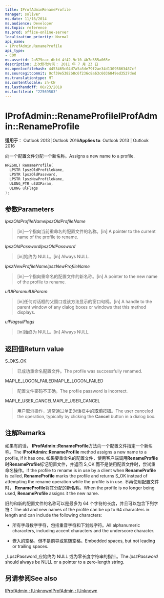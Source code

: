 ```yaml
---
title: IProfAdminRenameProfile
manager: soliver
ms.date: 11/16/2014
ms.audience: Developer
ms.topic: reference
ms.prod: office-online-server
localization_priority: Normal
api_name:
- IProfAdmin.RenameProfile
api_type:
- COM
ms.assetid: 2a575cac-dbfd-4f42-9c10-4b7e355a065e
description: 上次修改时间： 2011 年 7 月 23 日
ms.openlocfilehash: 4453465c04d7a5a3de79f2ae34d13095863487cf
ms.sourcegitcommit: 0cf39e5382b8c6f236c8a63c6036849ed3527ded
ms.translationtype: MT
ms.contentlocale: zh-CN
ms.lasthandoff: 08/23/2018
ms.locfileid: "22569503"
---
```

# <a name="iprofadminrenameprofile"></a><span data-ttu-id="be3cc-103">IProfAdmin::RenameProfile</span><span class="sxs-lookup"><span data-stu-id="be3cc-103">IProfAdmin::RenameProfile</span></span>

  
  
<span data-ttu-id="be3cc-104">**适用于**： Outlook 2013 |Outlook 2016</span><span class="sxs-lookup"><span data-stu-id="be3cc-104">**Applies to**: Outlook 2013 | Outlook 2016</span></span> 
  
<span data-ttu-id="be3cc-105">向一个配置文件分配一个新名称。</span><span class="sxs-lookup"><span data-stu-id="be3cc-105">Assigns a new name to a profile.</span></span>
  
```cpp
HRESULT RenameProfile(
  LPSTR lpszOldProfileName,
  LPSTR lpszOldPassword,
  LPSTR lpszNewProfileName,
  ULONG_PTR ulUIParam,
  ULONG ulFlags
);
```

## <a name="parameters"></a><span data-ttu-id="be3cc-106">参数</span><span class="sxs-lookup"><span data-stu-id="be3cc-106">Parameters</span></span>

 <span data-ttu-id="be3cc-107">_lpszOldProfileName_</span><span class="sxs-lookup"><span data-stu-id="be3cc-107">_lpszOldProfileName_</span></span>
  
> <span data-ttu-id="be3cc-108">[in]一个指向当前重命名的配置文件的名称。</span><span class="sxs-lookup"><span data-stu-id="be3cc-108">[in] A pointer to the current name of the profile to rename.</span></span>
    
 <span data-ttu-id="be3cc-109">_lpszOldPassword_</span><span class="sxs-lookup"><span data-stu-id="be3cc-109">_lpszOldPassword_</span></span>
  
> <span data-ttu-id="be3cc-110">[in]始终为 NULL。</span><span class="sxs-lookup"><span data-stu-id="be3cc-110">[in] Always NULL.</span></span>
    
 <span data-ttu-id="be3cc-111">_lpszNewProfileName_</span><span class="sxs-lookup"><span data-stu-id="be3cc-111">_lpszNewProfileName_</span></span>
  
> <span data-ttu-id="be3cc-112">[in]一个指向重命名的配置文件的新名称。</span><span class="sxs-lookup"><span data-stu-id="be3cc-112">[in] A pointer to the new name of the profile to rename.</span></span>
    
 <span data-ttu-id="be3cc-113">_ulUIParam_</span><span class="sxs-lookup"><span data-stu-id="be3cc-113">_ulUIParam_</span></span>
  
> <span data-ttu-id="be3cc-114">[in]任何对话框的父窗口或该方法显示的窗口句柄。</span><span class="sxs-lookup"><span data-stu-id="be3cc-114">[in] A handle to the parent window of any dialog boxes or windows that this method displays.</span></span> 
    
 <span data-ttu-id="be3cc-115">_ulFlags_</span><span class="sxs-lookup"><span data-stu-id="be3cc-115">_ulFlags_</span></span>
  
> <span data-ttu-id="be3cc-116">[in]始终为 NULL。</span><span class="sxs-lookup"><span data-stu-id="be3cc-116">[in] Always NULL.</span></span>
    
## <a name="return-value"></a><span data-ttu-id="be3cc-117">返回值</span><span class="sxs-lookup"><span data-stu-id="be3cc-117">Return value</span></span>

<span data-ttu-id="be3cc-118">S_OK</span><span class="sxs-lookup"><span data-stu-id="be3cc-118">S_OK</span></span> 
  
> <span data-ttu-id="be3cc-119">已成功重命名配置文件。</span><span class="sxs-lookup"><span data-stu-id="be3cc-119">The profile was successfully renamed.</span></span>
    
<span data-ttu-id="be3cc-120">MAPI_E_LOGON_FAILED</span><span class="sxs-lookup"><span data-stu-id="be3cc-120">MAPI_E_LOGON_FAILED</span></span> 
  
> <span data-ttu-id="be3cc-121">配置文件密码不正确。</span><span class="sxs-lookup"><span data-stu-id="be3cc-121">The profile password is incorrect.</span></span>
    
<span data-ttu-id="be3cc-122">MAPI_E_USER_CANCEL</span><span class="sxs-lookup"><span data-stu-id="be3cc-122">MAPI_E_USER_CANCEL</span></span> 
  
> <span data-ttu-id="be3cc-123">用户取消操作，通常通过单击对话框中的**取消**按钮。</span><span class="sxs-lookup"><span data-stu-id="be3cc-123">The user canceled the operation, typically by clicking the **Cancel** button in a dialog box.</span></span> 
    
## <a name="remarks"></a><span data-ttu-id="be3cc-124">注解</span><span class="sxs-lookup"><span data-stu-id="be3cc-124">Remarks</span></span>

<span data-ttu-id="be3cc-125">如果有的话， **IProfAdmin::RenameProfile**方法向一个配置文件指定一个新名称。</span><span class="sxs-lookup"><span data-stu-id="be3cc-125">The **IProfAdmin::RenameProfile** method assigns a new name to a profile, if it has one.</span></span> <span data-ttu-id="be3cc-126">如果要重命名的配置文件，使用客户端调用**RenameProfile**时**RenameProfile**标记配置文件，并返回 S_OK 而不是使用配置文件时，尝试重命名操作。</span><span class="sxs-lookup"><span data-stu-id="be3cc-126">If the profile to rename is in use by a client when **RenameProfile** is called, **RenameProfile** marks the profile and returns S_OK instead of attempting the rename operation while the profile is in use.</span></span> <span data-ttu-id="be3cc-127">不再使用配置文件时， **RenameProfile**将其分配的新名称。</span><span class="sxs-lookup"><span data-stu-id="be3cc-127">When the profile is no longer being used, **RenameProfile** assigns it the new name.</span></span> 
  
<span data-ttu-id="be3cc-128">旧的和新的配置文件的名称可以是最多为 64 个字符的长度，并且可以包含下列字符：</span><span class="sxs-lookup"><span data-stu-id="be3cc-128">The old and new names of the profile can be up to 64 characters in length and can include the following characters:</span></span>
  
- <span data-ttu-id="be3cc-129">所有字母数字字符，包括重音字符和下划线字符。</span><span class="sxs-lookup"><span data-stu-id="be3cc-129">All alphanumeric characters, including accent characters and the underscore character.</span></span>
    
- <span data-ttu-id="be3cc-130">嵌入的空格，但不是前导或尾随空格。</span><span class="sxs-lookup"><span data-stu-id="be3cc-130">Embedded spaces, but not leading or trailing spaces.</span></span>
    
<span data-ttu-id="be3cc-131">_LpszPassword_应始终为 NULL 或为零长度字符串的指针。</span><span class="sxs-lookup"><span data-stu-id="be3cc-131">The  _lpszPassword_ should always be NULL or a pointer to a zero-length string.</span></span> 
  
## <a name="see-also"></a><span data-ttu-id="be3cc-132">另请参阅</span><span class="sxs-lookup"><span data-stu-id="be3cc-132">See also</span></span>



[<span data-ttu-id="be3cc-133">IProfAdmin : IUnknown</span><span class="sxs-lookup"><span data-stu-id="be3cc-133">IProfAdmin : IUnknown</span></span>](iprofadminiunknown.md)

